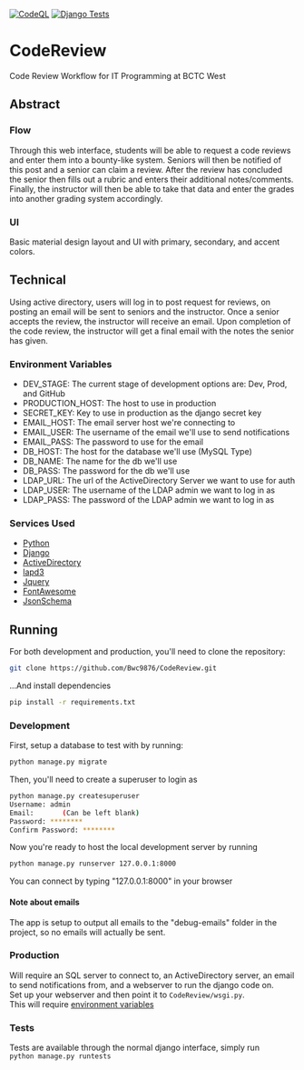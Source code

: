 [![CodeQL](https://github.com/Bwc9876/CodeReview/actions/workflows/codeql-analysis.yml/badge.svg)](https://github.com/Bwc9876/CodeReview/actions/workflows/codeql-analysis.yml)
[![Django Tests](https://github.com/Bwc9876/CodeReview/actions/workflows/main.yml/badge.svg)](https://github.com/Bwc9876/CodeReview/actions/workflows/main.yml)  

# CodeReview

Code Review Workflow for IT Programming at BCTC West

## Abstract

### Flow

Through this web interface, students will be able to request a code reviews and enter them into a bounty-like system.
Seniors will then be notified of this post and a senior can claim a review. After the review has concluded the senior
then fills out a rubric and enters their additional notes/comments. Finally, the instructor will then be able to take
that data and enter the grades into another grading system accordingly.

### UI

Basic material design layout and UI with primary, secondary, and accent colors.

## Technical

Using active directory, users will log in to post request for reviews, on posting an email will be sent to seniors and
the instructor. Once a senior accepts the review, the instructor will receive an email. Upon completion of the code
review, the instructor will get a final email with the notes the senior has given.

### Environment Variables

- DEV_STAGE: The current stage of development options are: Dev, Prod, and GitHub
- PRODUCTION_HOST: The host to use in production
- SECRET_KEY: Key to use in production as the django secret key
- EMAIL_HOST: The email server host we're connecting to
- EMAIL_USER: The username of the email we'll use to send notifications
- EMAIL_PASS: The password to use for the email
- DB_HOST: The host for the database we'll use (MySQL Type)
- DB_NAME: The name for the db we'll use
- DB_PASS: The password for the db we'll use
- LDAP_URL: The url of the ActiveDirectory Server we want to use for auth
- LDAP_USER: The username of the LDAP admin we want to log in as
- LDAP_PASS: The password of the LDAP admin we want to log in as

### Services Used

- [Python](https://www.python.org/)
- [Django](https://www.djangoproject.com/)
- [ActiveDirectory](https://docs.microsoft.com/en-us/windows-server/identity/ad-ds/get-started/virtual-dc/active-directory-domain-services-overview)
- [lapd3](https://pypi.org/project/ldap3/)
- [Jquery](https://jquery.com/)
- [FontAwesome](https://fontawesome.com/)
- [JsonSchema](https://pypi.org/project/jsonschema/)

## Running
For both development and production, you'll need to clone the repository:
```sh
git clone https://github.com/Bwc9876/CodeReview.git
```
...And install dependencies
```sh
pip install -r requirements.txt
```
### Development

First, setup a database to test with by running:
```sh
python manage.py migrate
```
Then, you'll need to create a superuser to login as
```sh
python manage.py createsuperuser
Username: admin
Email:       (Can be left blank)
Password: ********
Confirm Password: ********
```
Now you're ready to host the local development server by running
```sh
python manage.py runserver 127.0.0.1:8000
```
You can connect by typing "127.0.0.1:8000" in your browser

#### Note about emails
The app is setup to output all emails to the "debug-emails" folder in the project, so no emails will actually be sent.

### Production

Will require an SQL server to connect to, an ActiveDirectory server, an email to send notifications from, and a
webserver to run the django code on.  
Set up your webserver and then point it to ```CodeReview/wsgi.py```.  
This will require [environment variables](#Environment-Variables)

### Tests

Tests are available through the normal django interface, simply run  
``` python manage.py runtests ```  

